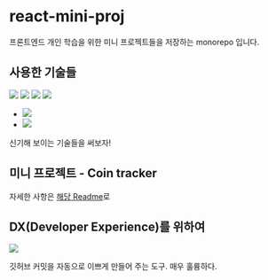 # react-mini-proj

프론트엔드 개인 학습을 위한 미니 프로젝트들을 저장하는 monorepo 입니다.

## 사용한 기술들

<img src="https://img.shields.io/badge/React-fff?style=for-the-badge&logo=React"/>
<img src="https://img.shields.io/badge/Create React App-fff?style=for-the-badge&logo=Create React App&logoColor=#61DAFB"/>
<img src="https://img.shields.io/badge/Styled Components-fff?style=for-the-badge&logo=Styled Components&logoColor=#61DAFB"/>

<img src="https://img.shields.io/badge/Yarn Berry- 3.2.0-fff?style=for-the-badge&logo=Yarn"/>

- <img src="https://img.shields.io/badge/-mono%20repo-brightgreen"/>
- <img src="https://img.shields.io/badge/-Plug'n'Play-brightgreen"/>

신기해 보이는 기술들을 써보자!

## 미니 프로젝트 - Coin tracker

자세한 사항은 [해당 Readme](package/crypto-tracker/README.md)로

## DX(Developer Experience)를 위하여

<a href="https://blog.dnd.ac/github-commitzen-template/"><img src="https://img.shields.io/badge/Conventional commits - commitizen-fff?style=for-the-badge&logo=Conventional Commits"/></a>

깃허브 커밋을 자동으로 이쁘게 만들어 주는 도구. 매우 훌륭하다.
